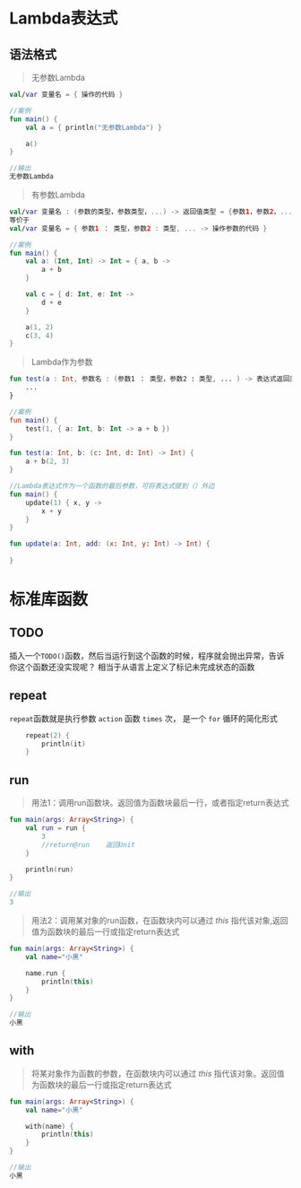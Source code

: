 # Lambda表达式

## 语法格式

> 无参数Lambda

```kotlin
val/var 变量名 = { 操作的代码 }

//案例
fun main() {
    val a = { println("无参数Lambda") }

    a()
}

//输出
无参数Lambda
```

> 有参数Lambda

```kotlin
val/var 变量名 : (参数的类型，参数类型，...) -> 返回值类型 = {参数1，参数2，... -> 操作参数的代码 }
等价于
val/var 变量名 = { 参数1 ： 类型，参数2 : 类型, ... -> 操作参数的代码 }

//案例
fun main() {
    val a: (Int, Int) -> Int = { a, b ->
        a + b
    }

    val c = { d: Int, e: Int ->
        d + e
    }

    a(1, 2)
    c(3, 4)
}
```

> Lambda作为参数

```kotlin
fun test(a : Int, 参数名 : (参数1 ： 类型，参数2 : 类型, ... ) -> 表达式返回类型){
    ...
}

//案例
fun main() {
    test(1, { a: Int, b: Int -> a + b })
}

fun test(a: Int, b: (c: Int, d: Int) -> Int) {
    a + b(2, 3)
}

//Lambda表达式作为一个函数的最后参数，可将表达式提到（）外边
fun main() {
    update(1) { x, y ->
        x + y
    }
}

fun update(a: Int, add: (x: Int, y: Int) -> Int) {
    
}
```

# 标准库函数

## TODO

插入一个` TODO() `函数，然后当运行到这个函数的时候，程序就会抛出异常，告诉你这个函数还没实现呢？ 相当于从语言上定义了标记未完成状态的函数

## repeat

`repeat`函数就是执行参数 `action` 函数 `times` 次， 是一个 `for` 循环的简化形式

```kotlin
    repeat(2) {
        println(it)
    }
```

## run

> 用法1：调用run函数块。返回值为函数块最后一行，或者指定return表达式

```kotlin
fun main(args: Array<String>) {
    val run = run {
        3
        //return@run    返回Unit
    }

    println(run)
}

//输出
3
```

> 用法2：调用某对象的run函数，在函数块内可以通过 *this* 指代该对象,返回值为函数块的最后一行或指定return表达式

```kotlin
fun main(args: Array<String>) {
    val name="小黑"

    name.run {
        println(this)
    }
}

//输出
小黑
```

## with

> 将某对象作为函数的参数，在函数块内可以通过 *this* 指代该对象。返回值为函数块的最后一行或指定return表达式

```kotlin
fun main(args: Array<String>) {
    val name="小黑"

    with(name) {
        println(this)
    }
}

//输出
小黑
```

